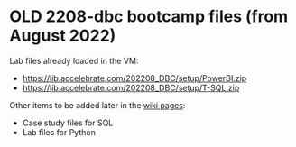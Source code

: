 # OLD 2208-dbc bootcamp files (from August 2022)

Lab files already loaded in the VM:

- https://lib.accelebrate.com/202208_DBC/setup/PowerBI.zip
- https://lib.accelebrate.com/202208_DBC/setup/T-SQL.zip

Other items to be added later in the [wiki pages](https://github.com/accfiles/2208-dbc/wiki/):

- Case study files for SQL
- Lab files for Python


